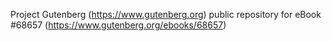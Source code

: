 Project Gutenberg (https://www.gutenberg.org) public repository for eBook #68657 (https://www.gutenberg.org/ebooks/68657)
